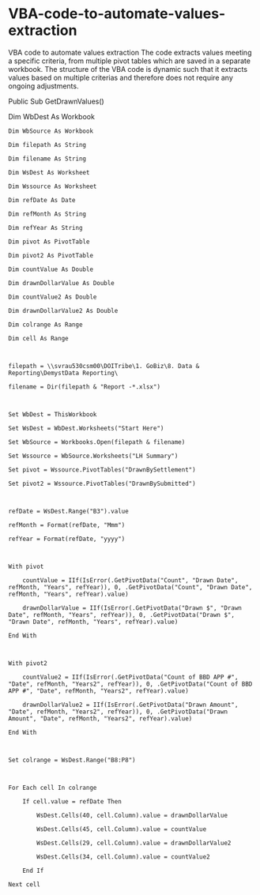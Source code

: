 # VBA-code-to-automate-values-extraction
VBA code to automate values extraction
The code extracts values meeting a specific criteria, from multiple pivot tables which are saved in a separate workbook.
The structure of the VBA code is dynamic such that it extracts values based on multiple criterias and therefore does not require any ongoing adjustments.



Public Sub GetDrawnValues()


  Dim WbDest As Workbook

    Dim WbSource As Workbook

    Dim filepath As String

    Dim filename As String

    Dim WsDest As Worksheet

    Dim Wssource As Worksheet

    Dim refDate As Date

    Dim refMonth As String

    Dim refYear As String

    Dim pivot As PivotTable

    Dim pivot2 As PivotTable

    Dim countValue As Double

    Dim drawnDollarValue As Double

    Dim countValue2 As Double

    Dim drawnDollarValue2 As Double

    Dim colrange As Range

    Dim cell As Range

 

    filepath = \\svrau530csm00\DOITribe\1. GoBiz\8. Data & Reporting\DemystData Reporting\

    filename = Dir(filepath & "Report -*.xlsx")

 

    Set WbDest = ThisWorkbook

    Set WsDest = WbDest.Worksheets("Start Here")

    Set WbSource = Workbooks.Open(filepath & filename)

    Set Wssource = WbSource.Worksheets("LH Summary")

    Set pivot = Wssource.PivotTables("DrawnBySettlement")

    Set pivot2 = Wssource.PivotTables("DrawnBySubmitted")

 

    refDate = WsDest.Range("B3").value

    refMonth = Format(refDate, "Mmm")

    refYear = Format(refDate, "yyyy")

 

    With pivot

        countValue = IIf(IsError(.GetPivotData("Count", "Drawn Date", refMonth, "Years", refYear)), 0, .GetPivotData("Count", "Drawn Date", refMonth, "Years", refYear).value)

        drawnDollarValue = IIf(IsError(.GetPivotData("Drawn $", "Drawn Date", refMonth, "Years", refYear)), 0, .GetPivotData("Drawn $", "Drawn Date", refMonth, "Years", refYear).value)

    End With

 

    With pivot2

        countValue2 = IIf(IsError(.GetPivotData("Count of BBD APP #", "Date", refMonth, "Years2", refYear)), 0, .GetPivotData("Count of BBD APP #", "Date", refMonth, "Years2", refYear).value)

        drawnDollarValue2 = IIf(IsError(.GetPivotData("Drawn Amount", "Date", refMonth, "Years2", refYear)), 0, .GetPivotData("Drawn Amount", "Date", refMonth, "Years2", refYear).value)

    End With

 

    Set colrange = WsDest.Range("B8:P8")

 

    For Each cell In colrange

        If cell.value = refDate Then

            WsDest.Cells(40, cell.Column).value = drawnDollarValue

            WsDest.Cells(45, cell.Column).value = countValue

            WsDest.Cells(29, cell.Column).value = drawnDollarValue2

            WsDest.Cells(34, cell.Column).value = countValue2

        End If

    Next cell
